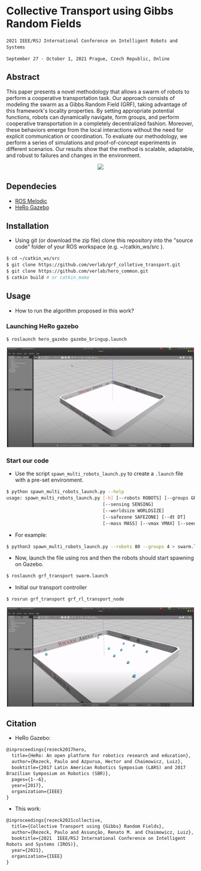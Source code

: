 # Collective Transport using Gibbs Random Fields
```2021 IEEE/RSJ International Conference on Intelligent Robots and Systems```

```September 27 - October 1, 2021 Prague, Czech Republic, Online```

## Abstract
This paper presents a novel methodology that allows a swarm of robots to perform a cooperative transportation task. Our approach consists of modeling the swarm as a Gibbs Random Field (GRF), taking advantage of this framework's locality properties. By setting appropriate potential functions, robots can dynamically navigate, form groups, and perform cooperative transportation in a completely decentralized fashion. Moreover, these behaviors emerge from the local interactions without the need for explicit communication or coordination. To evaluate our methodology, we perform a series of simulations and proof-of-concept experiments in different scenarios. Our results show that the method is scalable, adaptable, and robust to failures and changes in the environment.

<p align="center">
  <img width="500" src="resources/transport.png">
</p>


## Dependecies

-   [ROS Melodic](http://wiki.ros.org/melodic/Installation)
-   [HeRo Gazebo](github.com/verlab/hero_common)


## Installation

-   Using git (or download the zip file) clone this repository into the "source code" folder of your ROS workspace (e.g. ~/catkin_ws/src ).

```sh
$ cd ~/catkin_ws/src
$ git clone https://github.com/verlab/grf_colletive_transport.git
$ git clone https://github.com/verlab/hero_common.git
$ catkin build # or catkin_make
```

## Usage

- How to run the algorithm proposed in this work?

### Launching HeRo gazebo
```sh
$ roslaunch hero_gazebo gazebo_bringup.launch 
```
<p align="center">
  <img width="500" src="resources/gazebo_hero.png">
</p>

### Start our code
- Use the script ```spawn_multi_robots_launch.py``` to create a ```.launch``` file with a pre-set environment.
```sh
$ python spawn_multi_robots_launch.py --help
usage: spawn_multi_robots_launch.py [-h] [--robots ROBOTS] [--groups GROUPS]
                                    [--sensing SENSING]
                                    [--worldsize WORLDSIZE]
                                    [--safezone SAFEZONE] [--dt DT]
                                    [--mass MASS] [--vmax VMAX] [--seed SEED]
```
- For example:
```sh
$ python3 spawn_multi_robots_launch.py --robots 80 --groups 4 > swarm.launch
```
- Now, launch the file using ros and then the robots should start spawning on Gazebo.
```sh
$ roslaunch grf_transport swarm.launch
```
- Initial our transport controller
```sh
$ rosrun grf_transport grf_rl_transport_node
```

<p align="center">
  <img width="500" src="resources/heros.png">
</p>


## Citation
- HeRo Gazebo:
```
@inproceedings{rezeck2017hero,
  title={HeRo: An open platform for robotics research and education},
  author={Rezeck, Paulo and Azpurua, Hector and Chaimowicz, Luiz},
  booktitle={2017 Latin American Robotics Symposium (LARS) and 2017 Brazilian Symposium on Robotics (SBR)},
  pages={1--6},
  year={2017},
  organization={IEEE}
}
```
- This work:
```
@inproceedings{rezeck2021collective,
  title={Collective Transport using {Gibbs} Random Fields},
  author={Rezeck, Paulo and Assunção, Renato M. and Chaimowicz, Luiz},
  booktitle={2021  IEEE/RSJ International Conference on Intelligent Robots and Systems (IROS)},
  year={2021},
  organization={IEEE}
}
```
